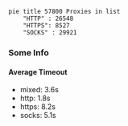 
```mermaid
pie title 57800 Proxies in list
    "HTTP" : 26548
    "HTTPS": 8527
    "SOCKS" : 29921
```

### Some Info
#### Average Timeout

- mixed: 3.6s
- http: 1.8s
- https: 8.2s
- socks: 5.1s